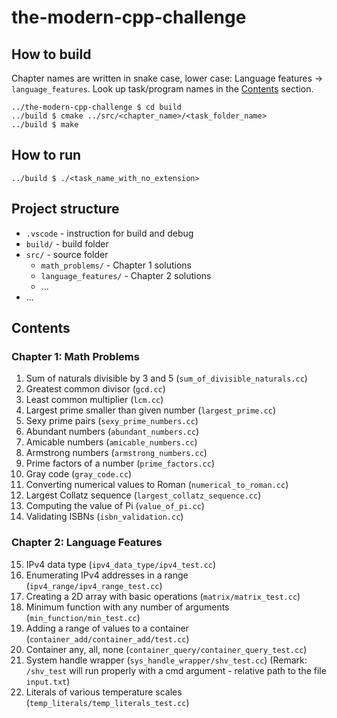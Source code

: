# the-modern-cpp-challenge

## How to build

Chapter names are written in snake case, lower case: Language features -> `language_features`. Look up task/program names in the [Contents](#contents) section.

```
../the-modern-cpp-challenge $ cd build
../build $ cmake ../src/<chapter_name>/<task_folder_name>
../build $ make
```

## How to run

```
../build $ ./<task_name_with_no_extension>
```

## Project structure

- `.vscode` - instruction for build and debug
- `build/` - build folder
- `src/` - source folder
  - `math_problems/` - Chapter 1 solutions
  - `language_features/` - Chapter 2 solutions
  - ...
- ...

## Contents

### Chapter 1: Math Problems

1. Sum of naturals divisible by 3 and 5 (`sum_of_divisible_naturals.cc`)
2. Greatest common divisor (`gcd.cc`)
3. Least common multiplier (`lcm.cc`)
4. Largest prime smaller than given number (`largest_prime.cc`)
5. Sexy prime pairs (`sexy_prime_numbers.cc`)
6. Abundant numbers (`abundant_numbers.cc`)
7. Amicable numbers (`amicable_numbers.cc`)
8. Armstrong numbers (`armstrong_numbers.cc`)
9. Prime factors of a number (`prime_factors.cc`)
10. Gray code (`gray_code.cc`)
11. Converting numerical values to Roman (`numerical_to_roman.cc`)
12. Largest Collatz sequence (`largest_collatz_sequence.cc`)
13. Computing the value of Pi (`value_of_pi.cc`)
14. Validating ISBNs (`isbn_validation.cc`)

### Chapter 2: Language Features

15. IPv4 data type (`ipv4_data_type/ipv4_test.cc`)
16. Enumerating IPv4 addresses in a range (`ipv4_range/ipv4_range_test.cc`)
17. Creating a 2D array with basic operations (`matrix/matrix_test.cc`)
18. Minimum function with any number of arguments (`min_function/min_test.cc`)
19. Adding a range of values to a container (`container_add/container_add/test.cc`)
20. Container any, all, none (`container_query/container_query_test.cc`)
21. System handle wrapper (`sys_handle_wrapper/shv_test.cc`) (Remark: `/shv_test` will run properly with a cmd argument - relative path to the file `input.txt`)
22. Literals of various temperature scales (`temp_literals/temp_literals_test.cc`)
